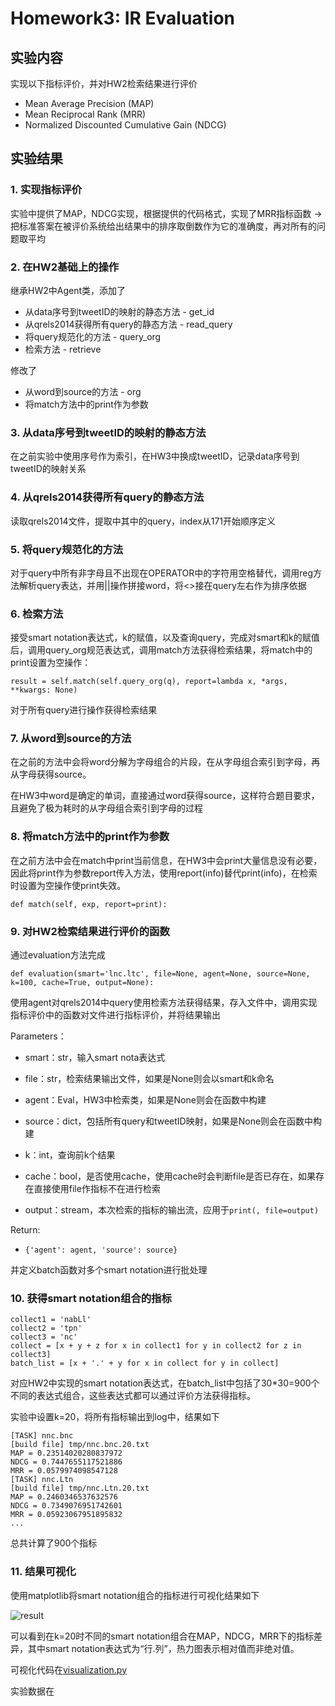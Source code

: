 # Homework3:  IR Evaluation

## 实验内容

实现以下指标评价，并对HW2检索结果进行评价 

- Mean Average Precision (MAP) 
- Mean Reciprocal Rank (MRR) 
- Normalized Discounted Cumulative Gain (NDCG) 

## 实验结果

### 1. 实现指标评价

实验中提供了MAP，NDCG实现，根据提供的代码格式，实现了MRR指标函数 -> 把标准答案在被评价系统给出结果中的排序取倒数作为它的准确度，再对所有的问题取平均

### 2. 在HW2基础上的操作

继承HW2中Agent类，添加了

- 从data序号到tweetID的映射的静态方法 - get_id
- 从qrels2014获得所有query的静态方法 - read_query
- 将query规范化的方法 - query_org
- 检索方法 - retrieve

修改了

- 从word到source的方法 - org
- 将match方法中的print作为参数

### 3. 从data序号到tweetID的映射的静态方法

在之前实验中使用序号作为索引，在HW3中换成tweetID，记录data序号到tweetID的映射关系

### 4. 从qrels2014获得所有query的静态方法

读取qrels2014文件，提取中其中的query，index从171开始顺序定义
### 5. 将query规范化的方法

对于query中所有非字母且不出现在OPERATOR中的字符用空格替代，调用reg方法解析query表达，并用||操作拼接word，将<>接在query左右作为排序依据

### 6. 检索方法

接受smart notation表达式，k的赋值，以及查询query，完成对smart和k的赋值后，调用query_org规范表达式，调用match方法获得检索结果，将match中的print设置为空操作：

`result = self.match(self.query_org(q), report=lambda x, *args, **kwargs: None)`

对于所有query进行操作获得检索结果

### 7. 从word到source的方法
在之前的方法中会将word分解为字母组合的片段，在从字母组合索引到字母，再从字母获得source。

在HW3中word是确定的单词，直接通过word获得source，这样符合题目要求，且避免了极为耗时的从字母组合索引到字母的过程

### 8. 将match方法中的print作为参数

在之前方法中会在match中print当前信息，在HW3中会print大量信息没有必要，因此将print作为参数report传入方法，使用report(info)替代print(info)，在检索时设置为空操作使print失效。

`def match(self, exp, report=print):`

### 9. 对HW2检索结果进行评价的函数

通过evaluation方法完成

`def evaluation(smart='lnc.ltc', file=None, agent=None, source=None, k=100, cache=True, output=None):`

使用agent对qrels2014中query使用检索方法获得结果，存入文件中，调用实现指标评价中的函数对文件进行指标评价，并将结果输出

Parameters：

- smart：str，输入smart nota表达式

- file：str，检索结果输出文件，如果是None则会以smart和k命名

- agent：Eval，HW3中检索类，如果是None则会在函数中构建

- source：dict，包括所有query和tweetID映射，如果是None则会在函数中构建

- k：int，查询前k个结果

- cache：bool，是否使用cache，使用cache时会判断file是否已存在，如果存在直接使用file作指标不在进行检索

- output：stream，本次检索的指标的输出流，应用于`print(, file=output)`


Return:

- `{'agent': agent, 'source': source}`

并定义batch函数对多个smart notation进行批处理

### 10. 获得smart notation组合的指标

```
collect1 = 'nabLl'
collect2 = 'tpn'
collect3 = 'nc'
collect = [x + y + z for x in collect1 for y in collect2 for z in collect3]
batch_list = [x + '.' + y for x in collect for y in collect]
```
对应HW2中实现的smart notation表达式，在batch_list中包括了30*30=900个不同的表达式组合，这些表达式都可以通过评价方法获得指标。

实验中设置k=20，将所有指标输出到log中，结果如下

```
[TASK] nnc.bnc
[build file] tmp/nnc.bnc.20.txt
MAP = 0.23514020280837972
NDCG = 0.7447655117521886
MRR = 0.0579974098547128
[TASK] nnc.Ltn
[build file] tmp/nnc.Ltn.20.txt
MAP = 0.2460346537632576
NDCG = 0.7349076951742601
MRR = 0.05923067951895832
...
```
总共计算了900个指标

### 11. 结果可视化

使用matplotlib将smart notation组合的指标进行可视化结果如下

![result](https://github.com/kawehburg/IR/blob/master/ex3/result.png)

可以看到在k=20时不同的smart notation组合在MAP，NDCG，MRR下的指标差异，其中smart notation表达式为“行.列”，热力图表示相对值而非绝对值。

可视化代码在[visualization.py](https://github.com/kawehburg/IR/blob/master/ex3/visualization.py)

实验数据在